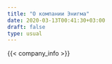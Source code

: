 ```yaml
---
title: "О компании Энигма"
date: 2020-03-13T00:41:30+03:00
draft: false
type: usual
---
```

{{< company_info >}}
